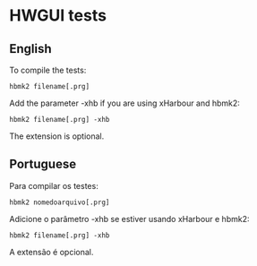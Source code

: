 # HWGUI tests

## English

To compile the tests:

```
hbmk2 filename[.prg]
```

Add the parameter -xhb if you are using xHarbour and hbmk2:

```
hbmk2 filename[.prg] -xhb
```

The extension is optional.

## Portuguese

Para compilar os testes:

```
hbmk2 nomedoarquivo[.prg]
```

Adicione o parâmetro -xhb se estiver usando xHarbour e hbmk2:

```
hbmk2 filename[.prg] -xhb
```

A extensão é opcional.
